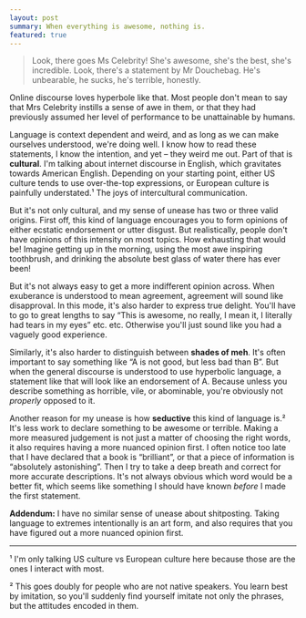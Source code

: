 ```yaml
---
layout: post
summary: When everything is awesome, nothing is.
featured: true
---
```


<blockquote>
Look, there goes Ms Celebrity! She's awesome, she's the best, she's incredible. Look, there's a statement by Mr
Douchebag. He's unbearable, he sucks, he's terrible, honestly.
</blockquote>

Online discourse loves hyperbole like that. Most people don't mean to say that Mrs Celebrity instills a sense of awe in
them, or that they had previously assumed her level of performance to be unattainable by humans.

Language is context dependent and weird, and as long as we can make ourselves understood, we're doing well. I know how
to read these statements, I know the intention, and yet – they weird me out. Part of that is **cultural**. I'm talking
about internet discourse in English, which gravitates towards American English.  Depending on your starting point,
either US culture tends to use over-the-top expressions, or European culture is painfully understated.¹ The joys of
intercultural communication.

But it's not only cultural, and my sense of unease has two or three valid origins.  First off, this kind of language
encourages you to form opinions of either ecstatic endorsement or utter disgust. But realistically, people don't have
opinions of this intensity on most topics. How exhausting that would be! Imagine getting up in the morning, using the
most awe inspiring toothbrush, and drinking the absolute best glass of water there has ever been!

But it's not always easy to get a more indifferent opinion across. When exuberance is understood to mean agreement,
agreement will sound like disapproval.  In this mode, it's also harder to express true delight. You'll have to go to
great lengths to say “This is awesome, no really, I mean it, I literally had tears in my eyes” etc. etc. Otherwise
you'll just sound like you had a vaguely good experience.

Similarly, it's also harder to distinguish between **shades of meh**. It's often important to say something like “A is
not good, but less bad than B”. But when the general discourse is understood to use hyperbolic language, a statement
like that will look like an endorsement of A. Because unless you describe something as horrible, vile, or abominable,
you're obviously not *properly* opposed to it.

Another reason for my unease is how **seductive** this kind of language is.² It's less work to declare something to be
awesome or terrible. Making a more measured judgement is not just a matter of choosing the right words, it also requires
having a more nuanced opinion first.  I often notice too late that I have declared that a book is “brilliant”, or that a
piece of information is “absolutely astonishing”. Then I try to take a deep breath and correct for more accurate
descriptions. It's not always obvious which word would be a better fit, which seems like something I should have known
*before* I made the first statement.

**Addendum:** I have no similar sense of unease about shitposting. Taking language to extremes intentionally is an art
form, and also requires that you have figured out a more nuanced opinion first.

----
¹ I'm only talking US culture vs European culture here because those are the ones I interact with most.

² This goes doubly for people who are not native speakers. You learn best by imitation, so you'll suddenly find yourself
imitate not only the phrases, but the attitudes encoded in them.
